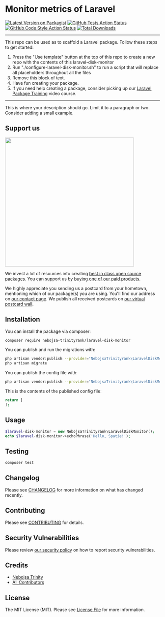 # Monitor metrics of Laravel

[![Latest Version on Packagist](https://img.shields.io/packagist/v/nebojsa-trinityrank/laravel-disk-monitor.svg?style=flat-square)](https://packagist.org/packages/nebojsa-trinityrank/laravel-disk-monitor)
[![GitHub Tests Action Status](https://img.shields.io/github/workflow/status/nebojsa-trinityrank/laravel-disk-monitor/run-tests?label=tests)](https://github.com/nebojsa-trinityrank/laravel-disk-monitor/actions?query=workflow%3Arun-tests+branch%3Amain)
[![GitHub Code Style Action Status](https://img.shields.io/github/workflow/status/nebojsa-trinityrank/laravel-disk-monitor/Check%20&%20fix%20styling?label=code%20style)](https://github.com/nebojsa-trinityrank/laravel-disk-monitor/actions?query=workflow%3A"Check+%26+fix+styling"+branch%3Amain)
[![Total Downloads](https://img.shields.io/packagist/dt/nebojsa-trinityrank/laravel-disk-monitor.svg?style=flat-square)](https://packagist.org/packages/nebojsa-trinityrank/laravel-disk-monitor)

---
This repo can be used as to scaffold a Laravel package. Follow these steps to get started:

1. Press the "Use template" button at the top of this repo to create a new repo with the contents of this laravel-disk-monitor
2. Run "./configure-laravel-disk-monitor.sh" to run a script that will replace all placeholders throughout all the files
3. Remove this block of text.
4. Have fun creating your package.
5. If you need help creating a package, consider picking up our <a href="https://laravelpackage.training">Laravel Package Training</a> video course.
---

This is where your description should go. Limit it to a paragraph or two. Consider adding a small example.

## Support us

[<img src="https://github-ads.s3.eu-central-1.amazonaws.com/laravel-disk-monitor.jpg?t=1" width="419px" />](https://spatie.be/github-ad-click/laravel-disk-monitor)

We invest a lot of resources into creating [best in class open source packages](https://spatie.be/open-source). You can support us by [buying one of our paid products](https://spatie.be/open-source/support-us).

We highly appreciate you sending us a postcard from your hometown, mentioning which of our package(s) you are using. You'll find our address on [our contact page](https://spatie.be/about-us). We publish all received postcards on [our virtual postcard wall](https://spatie.be/open-source/postcards).

## Installation

You can install the package via composer:

```bash
composer require nebojsa-trinityrank/laravel-disk-monitor
```

You can publish and run the migrations with:

```bash
php artisan vendor:publish --provider="NebojsaTrinityrank\LaravelDiskMonitor\LaravelDiskMonitorServiceProvider" --tag="laravel-disk-monitor-migrations"
php artisan migrate
```

You can publish the config file with:
```bash
php artisan vendor:publish --provider="NebojsaTrinityrank\LaravelDiskMonitor\LaravelDiskMonitorServiceProvider" --tag="laravel-disk-monitor-config"
```

This is the contents of the published config file:

```php
return [
];
```

## Usage

```php
$laravel-disk-monitor = new NebojsaTrinityrank\LaravelDiskMonitor();
echo $laravel-disk-monitor->echoPhrase('Hello, Spatie!');
```

## Testing

```bash
composer test
```

## Changelog

Please see [CHANGELOG](CHANGELOG.md) for more information on what has changed recently.

## Contributing

Please see [CONTRIBUTING](.github/CONTRIBUTING.md) for details.

## Security Vulnerabilities

Please review [our security policy](../../security/policy) on how to report security vulnerabilities.

## Credits

- [Nebojsa Trinity](https://github.com/nebojsa-trinityrank)
- [All Contributors](../../contributors)

## License

The MIT License (MIT). Please see [License File](LICENSE.md) for more information.
